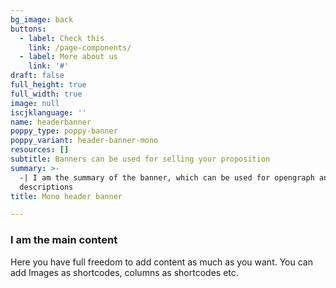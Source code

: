 ```yaml
---
bg_image: back
buttons:
  - label: Check this
    link: /page-components/
  - label: More about us
    link: '#'
draft: false
full_height: true
full_width: true
image: null
iscjklanguage: ''
name: headerbanner
poppy_type: poppy-banner
poppy_variant: header-banner-mono
resources: []
subtitle: Banners can be used for selling your proposition
summary: >-
  -| I am the summary of the banner, which can be used for opengraph and SEO
  descriptions
title: Mono header banner

---
```


### I am the main content
Here you have full freedom to add content as much as you want.
You can add  Images as shortcodes, columns as shortcodes etc.
